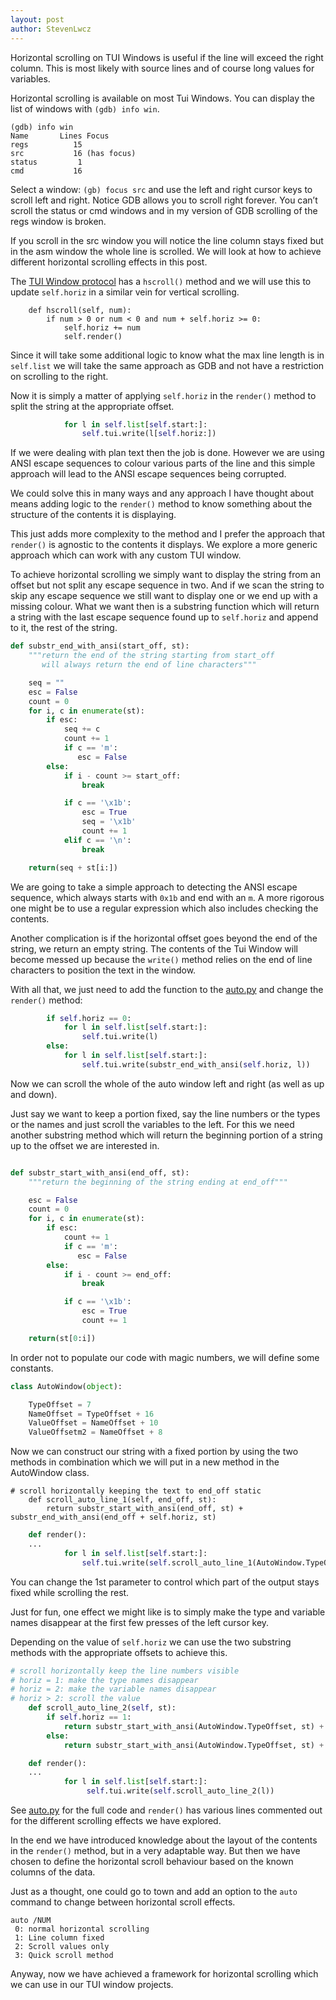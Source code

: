 ```yaml
---
layout: post
author: StevenLwcz
---
```


Horizontal scrolling on TUI Windows is useful if the line will exceed the right column. This is most likely with source lines and of course long values for variables.

Horizontal scrolling is available on most Tui Windows. You can display the list of windows with `(gdb) info win`.

```
(gdb) info win
Name       Lines Focus
regs          15
src           16 (has focus)
status         1
cmd           16
```

Select a window: `(gb) focus src` and use the left and right cursor keys to scroll left and right. Notice GDB allows you to scroll right forever. You can’t scroll the status or cmd windows and in my version of GDB scrolling of the regs window is broken.

If you scroll in the src window you will notice the line column stays fixed but in the asm window the whole line is scrolled. We will look at how to achieve different horizontal scrolling effects in this post.

The [TUI Window protocol](https://sourceware.org/gdb/onlinedocs/gdb/TUI-Windows-In-Python.html) has a `hscroll()` method and we will use this to update `self.horiz` in a similar vein for vertical scrolling.

```
    def hscroll(self, num):
        if num > 0 or num < 0 and num + self.horiz >= 0:
            self.horiz += num
            self.render()
```

Since it will take some additional logic to know what the max line length is in `self.list` we will take the same approach as GDB and not have a restriction on scrolling to the right.


Now it is simply a matter of applying  `self.horiz` in the `render()` method to split the string at the appropriate offset.

```python
            for l in self.list[self.start:]:
                self.tui.write(l[self.horiz:])
```

If we were dealing with plan text then the job is done. However we are using ANSI escape sequences to colour various parts of the line and this simple approach will lead to the ANSI escape sequences being corrupted.

We could solve this in many ways and any approach I have thought about means adding logic to the `render()` method to know something about the structure of the contents it is displaying.

This just adds more complexity to the method and I prefer the approach that `render()` is agnostic to the contents it displays. We explore a more generic approach which can work with any custom TUI window.

To achieve horizontal scrolling we simply want to display the string from an offset but not split any escape sequence in two. And if we scan the string to skip any escape sequence we still want to display one or we end up with a missing colour. What we want then is a substring function which will return a string with the last escape sequence found up to `self.horiz` and append to it, the rest of the string.

```python
def substr_end_with_ansi(start_off, st):
    """return the end of the string starting from start_off
       will always return the end of line characters"""

    seq = ""
    esc = False
    count = 0
    for i, c in enumerate(st):
        if esc:
            seq += c
            count += 1
            if c == 'm':
               esc = False
        else:
            if i - count >= start_off:
                break

            if c == '\x1b':
                esc = True
                seq = '\x1b'
                count += 1
            elif c == '\n':
                break

    return(seq + st[i:])
```

We are going to take a simple approach to detecting the ANSI escape sequence, which always starts with `0x1b` and end with an `m`. A more rigorous one might be to use a regular expression which also includes checking the contents.

Another complication is if the horizontal offset goes beyond the end of the string, we return an empty string. The contents of the Tui Window will become messed up because the `write()` method relies on the end of line characters to position the text in the window.

With all that, we just need to add the function to the [auto.py](https://github.com/StevenLwcz/gdb-python-blog/blob/dev/auto.py) and change the `render()` method:

```python
        if self.horiz == 0:
            for l in self.list[self.start:]:
                self.tui.write(l)
        else:
            for l in self.list[self.start:]:
                self.tui.write(substr_end_with_ansi(self.horiz, l))
```
Now we can scroll the whole of the auto window left and right (as well as up and down).

Just say we want to keep a portion fixed, say the line numbers or the types or the names and just scroll the variables to the left. For this we need another substring method which will return the beginning portion of a string up to the offset we are interested in.

```python

def substr_start_with_ansi(end_off, st):
    """return the beginning of the string ending at end_off"""

    esc = False
    count = 0
    for i, c in enumerate(st):
        if esc:
            count += 1
            if c == 'm':
               esc = False
        else:
            if i - count >= end_off:
                break

            if c == '\x1b':
                esc = True
                count += 1

    return(st[0:i])
```

In order not to populate our code with magic numbers, we will define some constants.

```python
class AutoWindow(object):

    TypeOffset = 7
    NameOffset = TypeOffset + 16
    ValueOffset = NameOffset + 10
    ValueOffsetm2 = NameOffset + 8
```

Now we can construct our string with a fixed portion by using the two methods in combination which we will put in a new method in the AutoWindow class.

```
# scroll horizontally keeping the text to end_off static
    def scroll_auto_line_1(self, end_off, st):
        return substr_start_with_ansi(end_off, st) + substr_end_with_ansi(end_off + self.horiz, st)
```

```python
    def render():
    ...
            for l in self.list[self.start:]:
                self.tui.write(self.scroll_auto_line_1(AutoWindow.TypeOffset, l))
```

You can change the 1st parameter to control which part of the output stays fixed while scrolling the rest.

Just for fun, one effect we might like is to simply make the type and variable names disappear at the first few presses of the left cursor key.

Depending on the value of `self.horiz` we can use the two substring methods with the appropriate offsets to achieve this.

```python
# scroll horizontally keep the line numbers visible
# horiz = 1: make the type names disappear
# horiz = 2: make the variable names disappear
# horiz > 2: scroll the value 
    def scroll_auto_line_2(self, st):
        if self.horiz == 1:
            return substr_start_with_ansi(AutoWindow.TypeOffset, st) + substr_end_with_ansi(AutoWindow.NameOffset, st)
        else:
            return substr_start_with_ansi(AutoWindow.TypeOffset, st) + substr_end_with_ansi(AutoWindow.ValueOffsetm2 + self.horiz, st)

```

```python
    def render():
    ...
            for l in self.list[self.start:]:
                 self.tui.write(self.scroll_auto_line_2(l))
```
See [auto.py](https://github.com/StevenLwcz/gdb-python-blog/blob/dev/auto.py) for the full code and `render()` has various lines commented out for the different scrolling effects we have explored.

In the end we have introduced knowledge about the layout of the contents in the `render()` method, but in a very adaptable way. But then we have chosen to define the horizontal scroll behaviour based on the known columns of the data.

Just as a thought, one could go to town and add an option to the `auto` command to change between horizontal scroll effects. 

```
auto /NUM
 0: normal horizontal scrolling
 1: Line column fixed
 2: Scroll values only
 3: Quick scroll method
```

Anyway, now we have achieved a framework for horizontal scrolling which we can use in our TUI window projects.

